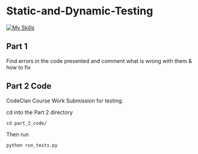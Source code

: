 # Static-and-Dynamic-Testing

[![My Skills](https://skillicons.dev/icons?i=py)](https://skillicons.dev)

## Part 1
Find errors in the code presented and comment what is wrong with them & how to fix

## Part 2 Code
CodeClan Course Work Submission for testing.

cd into the Part 2 directory

```
cd part_2_code/
```

Then run 

```
python run_tests.py
```